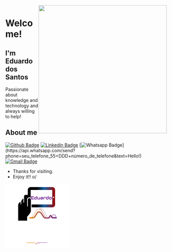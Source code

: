 
<img align="right" width="400" height="400" src="coloque_o_link_de_uma_foto_ou_gif_aqui">
 
# Welcome!
 
## I'm Eduardo dos Santos
 
Passionate about knowledge and technology and always willing to help!
 
 
## About me 
[![Github Badge](https://img.shields.io/badge/-Github-000?style=flat-square&logo=Github&logoColor=white&link=link_do_seu_perfil_no_github)](link_do_seu_perfil_no_github)
[![Linkedin Badge](https://img.shields.io/badge/-LinkedIn-blue?style=flat-square&logo=Linkedin&logoColor=white&link=link_do_seu_perfil_no_linkedin)](link_do_seu_perfil_no_linkedin)
[![Whatsapp Badge](https://img.shields.io/badge/-Whatsapp-4CA143?style=flat-square&labelColor=4CA143&logo=whatsapp&logoColor=white&link=https://api.whatsapp.com/send?phone=seu_telefone_55+DDD+número_de_telefone&text=Hello!)](https://api.whatsapp.com/send?phone=seu_telefone_55+DDD+número_de_telefone&text=Hello!)
[![Gmail Badge](https://img.shields.io/badge/-Gmail-c14438?style=flat-square&logo=Gmail&logoColor=white&link=mailto:seu_email)](mailto:seu_email)
 
 
- Thanks for visiting. 
- Enjoy it!! o/

![Logo of the project](https://github.com/Eduh06/Bootcamp-Everis-FullStack-Developer/blob/main/PROJETO%20INSTAGRAM/imagens/6590f358-a061-4a75-96d9-0333c1eb831a_200x200.png)
